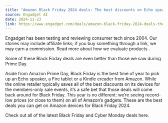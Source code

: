 ```yaml
---
title: "Amazon Black Friday 2024 deals: The best discounts on Echo speakers, Ring doorbells and Kindles worth shopping right now"
source: Engadget AI
date: 2024-11-23
link: https://www.engadget.com/deals/amazon-black-friday-2024-deals-the-best-discounts-on-echo-speakers-ring-doorbells-and-kindles-worth-shopping-right-now-130003840.html?src=rss
---
```


Engadget has been testing and reviewing consumer tech since 2004. Our stories may include affiliate links; if you buy something through a link, we may earn a commission. Read more about how we evaluate products .

Some of these Black Friday deals are even better than those we saw during Prime Day.

Aside from Amazon Prime Day, Black Friday is the best time of year to pick up an Echo speaker, a Fire tablet or a Kindle ereader from Amazon. While the online retailer typically saves all of the best discounts on its devices for the members-only sale events, it’s a safe bet that those deals will come back around for Black Friday. This year is no different: we’re seeing record-low prices (or close to them) on all of Amazon’s gadgets. These are the best deals you can get on Amazon devices for Black Friday 2024.

Check out all of the latest Black Friday and Cyber Monday deals here.
